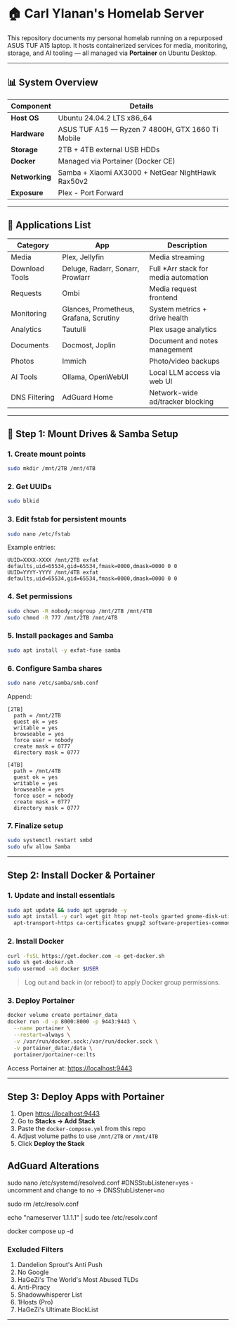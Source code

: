 # 🏠 Carl Ylanan's Homelab Server

This repository documents my personal homelab running on a repurposed ASUS TUF A15 laptop. It hosts containerized services for media, monitoring, storage, and AI tooling — all managed via **Portainer** on Ubuntu Desktop.

---

## 📊 System Overview

| **Component**     | **Details**                                     |
|------------------|-------------------------------------------------|
| **Host OS**       | Ubuntu 24.04.2 LTS x86_64                           |
| **Hardware**       | ASUS TUF A15 — Ryzen 7 4800H, GTX 1660 Ti Mobile |
| **Storage**       | 2TB + 4TB external USB HDDs                     |
| **Docker**        | Managed via Portainer (Docker CE)               |
| **Networking**    | Samba + Xiaomi AX3000 + NetGear NightHawk Rax50v2  |
| **Exposure**      | Plex - Port Forward |

---

## 📁 Applications List

| **Category**       | **App**             | **Description**                            |
|--------------------|---------------------|--------------------------------------------|
| Media              | Plex, Jellyfin       | Media streaming                            |
| Download Tools     | Deluge, Radarr, Sonarr, Prowlarr | Full *Arr stack for media automation |
| Requests           | Ombi                | Media request frontend                     |
| Monitoring         | Glances, Prometheus, Grafana, Scrutiny | System metrics + drive health       |
| Analytics          | Tautulli            | Plex usage analytics                       |
| Documents          | Docmost, Joplin      | Document and notes management              |
| Photos             | Immich              | Photo/video backups                        |
| AI Tools           | Ollama, OpenWebUI   | Local LLM access via web UI                |
| DNS Filtering      | AdGuard Home        | Network-wide ad/tracker blocking           |

---

## 🔌 Step 1: Mount Drives & Samba Setup

### 1. Create mount points
```bash
sudo mkdir /mnt/2TB /mnt/4TB
```

### 2. Get UUIDs
```bash
sudo blkid
```

### 3. Edit fstab for persistent mounts
```bash
sudo nano /etc/fstab
```
Example entries:
```
UUID=XXXX-XXXX /mnt/2TB exfat defaults,uid=65534,gid=65534,fmask=0000,dmask=0000 0 0
UUID=YYYY-YYYY /mnt/4TB exfat defaults,uid=65534,gid=65534,fmask=0000,dmask=0000 0 0
```

### 4. Set permissions
```bash
sudo chown -R nobody:nogroup /mnt/2TB /mnt/4TB
sudo chmod -R 777 /mnt/2TB /mnt/4TB
```

### 5. Install packages and Samba
```bash
sudo apt install -y exfat-fuse samba
```

### 6. Configure Samba shares
```bash
sudo nano /etc/samba/smb.conf
```
Append:
```
[2TB]
  path = /mnt/2TB
  guest ok = yes
  writable = yes
  browseable = yes
  force user = nobody
  create mask = 0777
  directory mask = 0777

[4TB]
  path = /mnt/4TB
  guest ok = yes
  writable = yes
  browseable = yes
  force user = nobody
  create mask = 0777
  directory mask = 0777
```

### 7. Finalize setup
```bash
sudo systemctl restart smbd
sudo ufw allow Samba
```

---

## Step 2: Install Docker & Portainer

### 1. Update and install essentials
```bash
sudo apt update && sudo apt upgrade -y
sudo apt install -y curl wget git htop net-tools gparted gnome-disk-utility \
  apt-transport-https ca-certificates gnupg2 software-properties-common
```

### 2. Install Docker
```bash
curl -fsSL https://get.docker.com -o get-docker.sh
sudo sh get-docker.sh
sudo usermod -aG docker $USER
```

> Log out and back in (or reboot) to apply Docker group permissions.

### 3. Deploy Portainer
```bash
docker volume create portainer_data
docker run -d -p 8000:8000 -p 9443:9443 \
  --name portainer \
  --restart=always \
  -v /var/run/docker.sock:/var/run/docker.sock \
  -v portainer_data:/data \
  portainer/portainer-ce:lts
```

Access Portainer at: [https://localhost:9443](https://localhost:9443)

---

## Step 3: Deploy Apps with Portainer

1. Open [https://localhost:9443](https://localhost:9443)  
2. Go to **Stacks → Add Stack**  
3. Paste the `docker-compose.yml` from this repo  
4. Adjust volume paths to use `/mnt/2TB` or `/mnt/4TB`  
5. Click **Deploy the Stack**

## AdGuard Alterations

sudo nano /etc/systemd/resolved.conf
#DNSStubListener=yes - uncomment and change to no
-> DNSStubListener=no

sudo rm /etc/resolv.conf

echo "nameserver 1.1.1.1" | sudo tee /etc/resolv.conf

docker compose up -d

### Excluded Filters
1. Dandelion Sprout's Anti Push
2. No Google
3. HaGeZi's The World's Most Abused TLDs
4. Anti-Piracy
5. Shadowwhisperer List
6. 1Hosts (Pro)
7. HaGeZi's Ultimate BlockList

---
